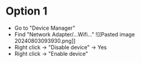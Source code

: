 # Option 1
- Go to "Device Manager"
- Find "Network Adapter/...Wifi..."
![[Pasted image 20240803093930.png]]
- Right click -> "Disable device" -> Yes
- Right click -> "Enable device"